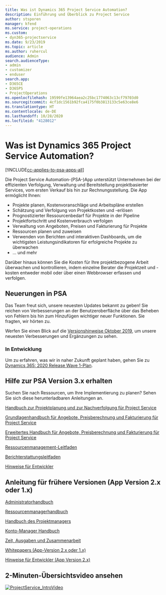 ```yaml
---
title: Was ist Dynamics 365 Project Service Automation?
description: Einführung und Überblick zu Project Service
author: stsporen
manager: kfend
ms.service: project-operations
ms.custom:
- dyn365-projectservice
ms.date: 9/23/2019
ms.topic: article
ms.author: ruhercul
audience: Admin
search.audienceType:
- admin
- customizer
- enduser
search.app:
- D365CE
- D365PS
- ProjectOperations
ms.openlocfilehash: 19599fe13964aea2c25bc1774063c13cf79703d0
ms.sourcegitcommit: 4cf1dc1561b92fca4175f0b3813133c5e63ce8e6
ms.translationtype: HT
ms.contentlocale: de-DE
ms.lasthandoff: 10/28/2020
ms.locfileid: "4128012"
---
```

# <a name="what-is-dynamics-365-project-service-automation"></a>Was ist Dynamics 365 Project Service Automation?

[!INCLUDE[cc-applies-to-psa-apps-all](../includes/cc-applies-to-psa-apps-all.md)]

Die Project Service Automation-(PSA-)App unterstützt Unternehmen bei der effizienten Verfolgung, Verwaltung und Bereitstellung projektbasierter Services, vom ersten Verkauf bis hin zur Rechnungsstellung. Die App ermöglicht Ihnen:

- Projekte planen, Kostenvoranschläge und Arbeitspläne erstellen
- Schätzung und Verfolgung von Projektkosten und -erlösen
- Prognostizierter Ressourcenbedarf für Projekte in der Pipeline
- Projektfortschritt und Kostenverbrauch verfolgen
- Verwaltung von Angeboten, Preisen und Fakturierung für Projekte
- Ressourcen planen und zuweisen
- Verwenden von Berichten und interaktiven Dashboards, um die wichtigsten Leistungsindikatoren für erfolgreiche Projekte zu überwachen
- ... und mehr

Darüber hinaus können Sie die Kosten für Ihre projektbezogene Arbeit überwachen und kontrollieren, indem einzelne Berater die Projektzeit und -kosten entweder mobil oder über einen Webbrowser erfassen und verfolgen.

## <a name="whats-new-in-psa"></a>Neuerungen in PSA
Das Team freut sich, unsere neuesten Updates bekannt zu geben! Sie reichen von Verbesserungen an der Benutzeroberfläche über das Beheben von Fehlern bis hin zum Hinzufügen wichtiger neuer Funktionen. Sie fragten, wir hörten zu.

Werfen Sie einen Blick auf die [Versionshinweise Oktober 2019](https://docs.microsoft.com/dynamics365-release-plan/2019wave2/index), um unsere neuesten Verbesserungen und Ergänzungen zu sehen.

### <a name="in-development"></a>In Entwicklung
Um zu erfahren, was wir in naher Zukunft geplant haben, gehen Sie zu [Dynamics 365: 2020 Release Wave 1-Plan](https://docs.microsoft.com/dynamics365-release-plan/2020wave1/index).

## <a name="get-help-with-psa-version-3x"></a>Hilfe zur PSA Version 3.x erhalten
Suchen Sie nach Ressourcen, um Ihre Implementierung zu planen? Sehen Sie sich diese herunterladbaren Anleitungen an.

 [Handbuch zur Projektplanung und zur Nachverfolgung für Project Service](../psa/implementation-guides/project-planning-tracking.md)

 [Grundlagenhandbuch für Angebote, Preisberechnung und Fakturierung für Project Service](../psa/implementation-guides/begin-quoting-pricing-billing.md)

 [Erweitertes Handbuch für Angebote, Preisberechnung und Fakturierung für Project Service](../psa/implementation-guides/adv-quoting-pricing-billing.md)

 [Ressourcenmanagement-Leitfaden](../psa/implementation-guides/resource-management-guide.md)

 [Berichterstattungsleitfaden](../psa/implementation-guides/reporting-guide.md)

 [Hinweise für Entwickler](../psa/developer-guides/overview-dev-notes-v3.x.md)

## <a name="guidance-for-earlier-versions-app-version-2x-or-1x"></a>Anleitung für frühere Versionen (App Version 2.x oder 1.x)
 [Administratorhandbuch](../psa/admin-guide.md)

 [Ressourcenmanagerhandbuch](../psa/resource-manager-guide.md)

 [Handbuch des Projektmanagers](../psa/project-manager-guide.md)

 [Konto-Manager Handbuch](../psa/account-manager-guide.md)

 [Zeit, Ausgaben und Zusammenarbeit](../psa/time-expense-collaboration-guide.md)

 [Whitepapers (App-Version 2.x oder 1.x)](../psa/white-papers.md)

 [Hinweise für Entwickler (App Version 2.x)](../psa/developer-guides/add-custom-qoi-forms-v2.x.md)

 ## <a name="watch-a-2-minute-overview-video"></a>2-Minuten-Übersichtsvideo ansehen
 <a name="heroArea"></a> [![ProjectService_IntroVideo](../psa/media/project-service-intro-video.png "ProjectService_IntroVideo")](https://go.microsoft.com/fwlink/p/?LinkId=799457)


